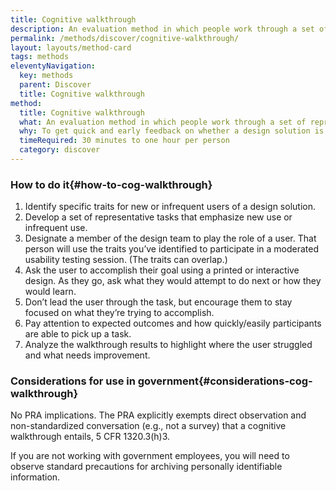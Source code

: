 ```yaml
---
title: Cognitive walkthrough
description: An evaluation method in which people work through a set of representative tasks and ask questions about the task as they go.
permalink: /methods/discover/cognitive-walkthrough/
layout: layouts/method-card
tags: methods
eleventyNavigation:
  key: methods
  parent: Discover
  title: Cognitive walkthrough
method:
  title: Cognitive walkthrough
  what: An evaluation method in which people work through a set of representative tasks and ask questions about the task as they go.
  why: To get quick and early feedback on whether a design solution is easy for a new or infrequent user to learn, and why it is or isn’t easy. This method is useful for catching big issues at any stage in the design process when you don’t have access to real users, but it is not a substitute for user evaluation.
  timeRequired: 30 minutes to one hour per person
  category: discover
---
```


### How to do it{#how-to-cog-walkthrough}

1. Identify specific traits for new or infrequent users of a design solution.
1. Develop a set of representative tasks that emphasize new use or infrequent use.
1. Designate a member of the design team to play the role of a user. That person will use the traits you’ve identified to participate in a moderated usability testing session. (The traits can overlap.)
1. Ask the user to accomplish their goal using a printed or interactive design. As they go, ask what they would attempt to do next or how they would learn.
  1. Don’t lead the user through the task, but encourage them to stay focused on what they’re trying to accomplish.
  1. Pay attention to expected outcomes and how quickly/easily participants are able to pick up a task.
1. Analyze the walkthrough results to highlight where the user struggled and what needs improvement.


<section class="method--section method--section--government-considerations" markdown="1" >

### Considerations for use in government{#considerations-cog-walkthrough}

No PRA implications. The PRA explicitly exempts direct observation and non-standardized conversation (e.g., not a survey) that a cognitive walkthrough entails, 5 CFR 1320.3(h)3.

If you are not working with government employees, you will need to observe standard precautions for archiving personally identifiable information.
</section>
